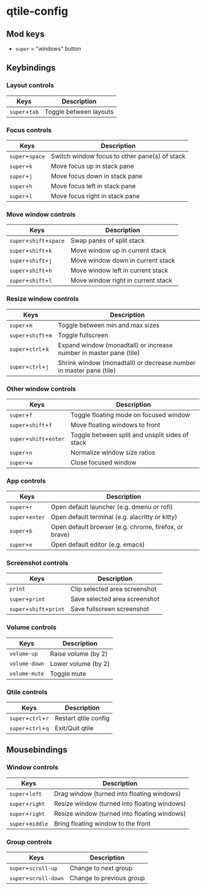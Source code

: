 # qtile-config

## Mod keys

- `super` = "windows" button

## Keybindings

### Layout controls

| Keys          | Description            |
| ------------- | ---------------------- |
| `super`+`tab` | Toggle between layouts |

### Focus controls

| Keys            | Description                                   |
| --------------- | --------------------------------------------- |
| `super`+`space` | Switch window focus to other pane(s) of stack |
| `super`+`k`     | Move focus up in stack pane                   |
| `super`+`j`     | Move focus down in stack pane                 |
| `super`+`h`     | Move focus left in stack pane                 |
| `super`+`l`     | Move focus right in stack pane                |

### Move window controls

| Keys                    | Description                        |
| ----------------------- | ---------------------------------- |
| `super`+`shift`+`space` | Swap panes of split stack          |
| `super`+`shift`+`k`     | Move window up in current stack    |
| `super`+`shift`+`j`     | Move window down in current stack  |
| `super`+`shift`+`h`     | Move window left in current stack  |
| `super`+`shift`+`l`     | Move window right in current stack |

### Resize window controls

| Keys                | Description                                                        |
| ------------------- | ------------------------------------------------------------------ |
| `super`+`m`         | Toggle between min and max sizes                                   |
| `super`+`shift`+`m` | Toggle fullscreen                                                  |
| `super`+`ctrl`+`k`  | Expand window (monadtall) or increase number in master pane (tile) |
| `super`+`ctrl`+`j`  | Shrink window (monadtall) or decrease number in master pane (tile) |

### Other window controls

| Keys                    | Description                                     |
| ----------------------- | ----------------------------------------------- |
| `super`+`f`             | Toggle floating mode on focused window          |
| `super`+`shift`+`f`     | Move floating windows to front                  |
| `super`+`shift`+`enter` | Toggle between split and unsplit sides of stack |
| `super`+`n`             | Normalize window size ratios                    |
| `super`+`w`             | Close focused window                            |

### App controls

| Keys            | Description                                           |
| --------------- | ----------------------------------------------------- |
| `super`+`r`     | Open default launcher (e.g. dmenu or rofi)            |
| `super`+`enter` | Open default terminal (e.g. alacritty or kitty)       |
| `super`+`b`     | Open default browser (e.g. chrome, firefox, or brave) |
| `super`+`e`     | Open default editor (e.g. emacs)                      |

### Screenshot controls

| Keys                    | Description                   |
| ----------------------- | ----------------------------- |
| `print`                 | Clip selected area screenshot |
| `super`+`print`         | Save selected area screenshot |
| `super`+`shift`+`print` | Save fullscreen screenshot    |

### Volume controls

| Keys          | Description         |
| ------------- | ------------------- |
| `volume-up`   | Raise volume (by 2) |
| `volume-down` | Lower volume (by 2) |
| `volume-mute` | Toggle mute         |

### Qtile controls

| Keys               | Description          |
| ------------------ | -------------------- |
| `super`+`ctrl`+`r` | Restart qtile config |
| `super`+`ctrl`+`q` | Exit/Quit qtile      |

## Mousebindings

### Window controls

| Keys             | Description                                  |
| ---------------- | -------------------------------------------- |
| `super`+`left`   | Drag window (turned into floating windows)   |
| `super`+`right`  | Resize window (turned into floating windows) |
| `super`+`right`  | Resize window (turned into floating windows) |
| `super`+`middle` | Bring floating window to the front           |

### Group controls

| Keys                  | Description              |
| --------------------- | ------------------------ |
| `super`+`scroll-up`   | Change to next group     |
| `super`+`scroll-down` | Change to previous group |
